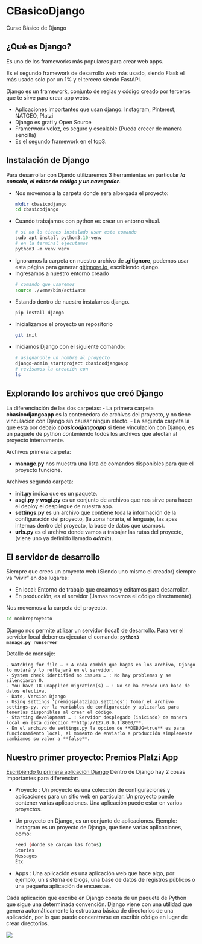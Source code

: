 # CBasicoDjango
Curso Básico de Django

## ¿Qué es Django?
  Es uno de los frameworks más populares para crear web apps.

  Es el segundo framework de desarrollo web más usado, siendo Flask el más usado solo por un 1% y el tercero siendo FastAPI.

  Django es un framework, conjunto de reglas y código creado por terceros que te sirve para crear app webs.

  - Aplicaciones importantes que usan django: Instagram, Pinterest, NATGEO, Platzi
  - Django es grati y Open Source
  - Framerwork veloz, es seguro y escalable (Pueda crecer de manera sencilla)
  - Es el segundo framework en el top3.

## Instalación de Django
  Para desarrollar con Djando utilizaremos 3 herramientas en particular ***la consola, el editor de código y un navegador***.

  - Nos movemos a la carpeta donde sera albergada el proyecto:
    ```bash
    mkdir cbasicodjango
    cd cbasicodjango
    ```
  - Cuando trabajamos con python es crear un entorno vitual.
    ```python
    # si no lo tienes instalado usar este comando
    sudo apt install python3.10-venv
    # en la terminal ejecutamos
    python3 -m venv venv
    ```
  - Ignoramos la carpeta en nuestro archivo de **.gitignore**, podemos usar esta página para generar [gitignore.io](https://www.toptal.com/developers/gitignore), escribiendo django.
  - Ingresamos a nuestro entorno creado
    ```bash
    # comando que usaremos
    source ./venv/bin/activate
    ``` 
  - Estando dentro de nuestro instalamos django.
    ```bash
    pip install django
    ```
  - Inicializamos el proyecto un repositorio
    ```bash
    git init
    ```
  - Iniciamos Django con el siguiente comando:
    ```bash
    # asignandole un nombre al proyecto
    django-admin startproject cbasicodjangoapp
    # revisamos la creación con
    ls
    ```

## Explorando los archivos que creó Django
  La diferenciación de las dos carpetas: 
    - La primera carpeta **cbasicodjangoapp** es la contenedora de archivos del proyecto, y no tiene vinculación con Django sin causar ningun efecto.
    - La segunda carpeta la que esta por debajo ***cbasicodjangoapp*** si tiene vinculación con Django, es un paquete de python conteniendo todos los archivos que afectan al proyecto internamente.

  Archivos primera carpeta:
  - **manage.py** nos muestra una lista de comandos disponibles para que el proyecto funcione.

  Archivos segunda carpeta:
  - **__init__.py** indica que es un paquete.
  - **asgi.py** y **wsgi.py** es un conjunto de archivos que nos sirve para hacer el deploy el despliegue de nuestra app.
  - **settings.py** es un archivo que contiene toda la información de la configuración del proyecto, (la zona horaria, el lenguaje, las apss internas dentro del proyecto, la base de datos que usamos).
  - **urls.py** es el archivo donde vamos a trabajar las rutas del proyecto, (viene uno ya definido llamado ***admin***).

## El servidor de desarrollo
  Siempre que crees un proyecto web (Siendo uno mismo el creador) siempre va “vivir” en dos lugares:

  - En local: Entorno de trabajo que creamos y editamos para desarrollar.
  - En producción, es el servidor (Jamas tocamos el código directamente). 
  
  Nos movemos a la carpeta del proyecto.
  ```bash
  cd nombreproyecto
  ```
  Django nos permite utilizar un servidor (local) de desarrollo. Para ver el servidor local debemos ejecutar el comando: **<code>python3 manage.py runserver</code>**

  Detalle de mensaje:

    - Watching for file … : A cada cambio que hagas en los archivo, Django lo notará y lo reflejará en el servidor.
    - System check identified no issues … : No hay problemas y se silenciaron 0.
    - You have 18 unapplied migration(s) … : No se ha creado una base de datos efectiva.
    - Date, Version Django
    - Using settings ‘premiosplatziapp.settings’: Tomar el archivo settings-py, ver la variables de configuración y aplicarlas para tenerlas disponibles al crear el código.
    - Starting development … : Servidor desplegado (iniciado) de manera local en esta dirección **http://127.0.0.1:8000/**.
    - En el archivo de settings.py la opcion de **DEBUG=true** es para funcionamiento local, al momento de enviarlo a producción simplemente cambiamos su valor a **false**.

## Nuestro primer proyecto: Premios Platzi App
  [Escribiendo tu primera aplicación Django](https://docs.djangoproject.com/en/3.2/intro/tutorial01/)
  Dentro de Django hay 2 cosas importantes para diferenciar:
  
  - Proyecto : Un proyecto es una colección de configuraciones y aplicaciones para un sitio web en particular. Un proyecto puede contener varias aplicaciones. Una aplicación puede estar en varios proyectos.

  - Un proyecto en Django, es un conjunto de aplicaciones. Ejemplo: Instagram es un proyecto de Django, que tiene varias aplicaciones, como:
    ```bash
    Feed (donde se cargan las fotos)
    Stories
    Messages
    Etc
    ```
  - Apps : Una aplicación es una aplicación web que hace algo, por ejemplo, un sistema de blogs, una base de datos de registros públicos o una pequeña aplicación de encuestas.

  Cada aplicación que escribe en Django consta de un paquete de Python que sigue una determinada convención. Django viene con una utilidad que genera automáticamente la estructura básica de directorios de una aplicación, por lo que puede concentrarse en escribir código en lugar de crear directorios.

  ![](https://static.platzi.com/media/user_upload/Django-file-Structure-46ebc589-0736-4b81-8cba-e97348f2206c.jpg)
